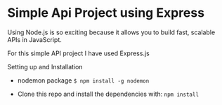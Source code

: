 # Simple Api Project using Express

Using Node.js is so exciting because it allows you to build fast, scalable APIs in JavaScript.


For this simple API project I have used Express.js

Setting up and Installation

* nodemon package
```$ npm install -g nodemon```

* Clone this repo and install the dependencies with:
```npm install```
